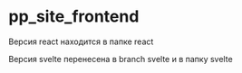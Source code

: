 # pp_site_frontend

Версия react находится в папке react

Версия svelte перенесена в branch svelte и в папку svelte

